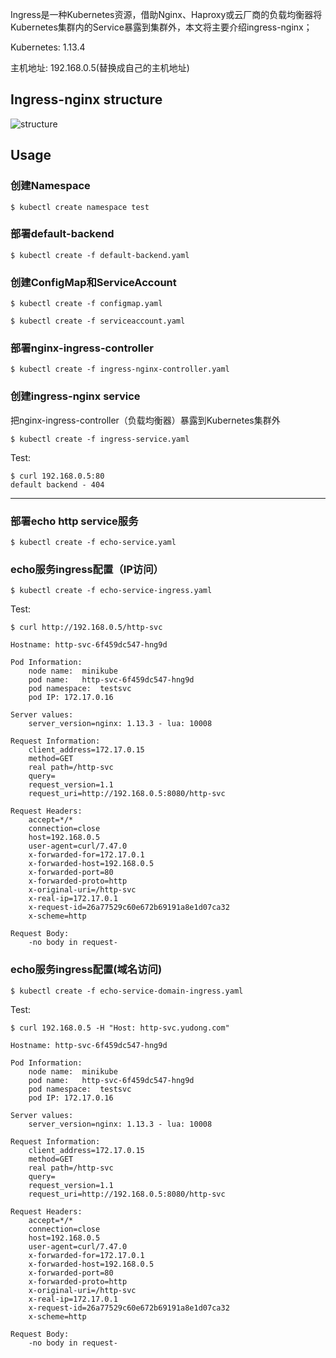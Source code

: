 
Ingress是一种Kubernetes资源，借助Nginx、Haproxy或云厂商的负载均衡器将Kubernetes集群内的Service暴露到集群外，本文将主要介绍ingress-nginx；

Kubernetes: 1.13.4

主机地址: 192.168.0.5(替换成自己的主机地址)

## Ingress-nginx structure

![structure]()


## Usage 

### 创建Namespace

```
$ kubectl create namespace test
```

### 部署default-backend

```
$ kubectl create -f default-backend.yaml
```

### 创建ConfigMap和ServiceAccount

```
$ kubectl create -f configmap.yaml

$ kubectl create -f serviceaccount.yaml
```

### 部署nginx-ingress-controller

```
$ kubectl create -f ingress-nginx-controller.yaml
```
### 创建ingress-nginx service

把nginx-ingress-controller（负载均衡器）暴露到Kubernetes集群外

```
$ kubectl create -f ingress-service.yaml
```

Test:

```
$ curl 192.168.0.5:80
default backend - 404
```

----

### 部署echo http service服务

```
$ kubectl create -f echo-service.yaml
```

### echo服务ingress配置（IP访问）

```
$ kubectl create -f echo-service-ingress.yaml
```

Test:

```
$ curl http://192.168.0.5/http-svc

Hostname: http-svc-6f459dc547-hng9d

Pod Information:
	node name:	minikube
	pod name:	http-svc-6f459dc547-hng9d
	pod namespace:	testsvc
	pod IP:	172.17.0.16

Server values:
	server_version=nginx: 1.13.3 - lua: 10008

Request Information:
	client_address=172.17.0.15
	method=GET
	real path=/http-svc
	query=
	request_version=1.1
	request_uri=http://192.168.0.5:8080/http-svc

Request Headers:
	accept=*/*
	connection=close
	host=192.168.0.5
	user-agent=curl/7.47.0
	x-forwarded-for=172.17.0.1
	x-forwarded-host=192.168.0.5
	x-forwarded-port=80
	x-forwarded-proto=http
	x-original-uri=/http-svc
	x-real-ip=172.17.0.1
	x-request-id=26a77529c60e672b69191a8e1d07ca32
	x-scheme=http

Request Body:
	-no body in request-

```

### echo服务ingress配置(域名访问)

```
$ kubectl create -f echo-service-domain-ingress.yaml
```

Test:

```
$ curl 192.168.0.5 -H "Host: http-svc.yudong.com"

Hostname: http-svc-6f459dc547-hng9d

Pod Information:
	node name:	minikube
	pod name:	http-svc-6f459dc547-hng9d
	pod namespace:	testsvc
	pod IP:	172.17.0.16

Server values:
	server_version=nginx: 1.13.3 - lua: 10008

Request Information:
	client_address=172.17.0.15
	method=GET
	real path=/http-svc
	query=
	request_version=1.1
	request_uri=http://192.168.0.5:8080/http-svc

Request Headers:
	accept=*/*
	connection=close
	host=192.168.0.5
	user-agent=curl/7.47.0
	x-forwarded-for=172.17.0.1
	x-forwarded-host=192.168.0.5
	x-forwarded-port=80
	x-forwarded-proto=http
	x-original-uri=/http-svc
	x-real-ip=172.17.0.1
	x-request-id=26a77529c60e672b69191a8e1d07ca32
	x-scheme=http

Request Body:
	-no body in request-

```

